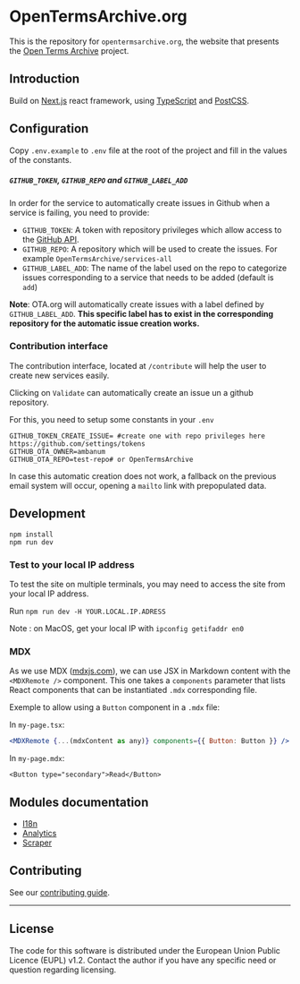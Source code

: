 # OpenTermsArchive.org

This is the repository for `opentermsarchive.org`, the website that presents the [Open Terms Archive](https://github.com/ambanum/OpenTermsArchive) project.

## Introduction

Build on [Next.js](https://nextjs.org) react framework, using [TypeScript](https://www.typescriptlang.org/) and [PostCSS](https://postcss.org/).

## Configuration

Copy `.env.example` to `.env` file at the root of the project and fill in the values of the constants.

##### `GITHUB_TOKEN`, `GITHUB_REPO` and `GITHUB_LABEL_ADD`

In order for the service to automatically create issues in Github when a service is failing, you need to provide:

- `GITHUB_TOKEN`: A token with repository privileges which allow access to the [GitHub API](https://github.com/settings/tokens).
- `GITHUB_REPO`: A repository which will be used to create the issues. For example `OpenTermsArchive/services-all`
- `GITHUB_LABEL_ADD`: The name of the label used on the repo to categorize issues corresponding to a service that needs to be added (default is `add`)

**Note**: OTA.org will automatically create issues with a label defined by `GITHUB_LABEL_ADD`. **This specific label has to exist in the corresponding repository for the automatic issue creation works.**

### Contribution interface

The contribution interface, located at `/contribute` will help the user to create new services easily.

Clicking on `Validate` can automatically create an issue un a github repository.

For this, you need to setup some constants in your `.env`

```
GITHUB_TOKEN_CREATE_ISSUE= #create one with repo privileges here https://github.com/settings/tokens
GITHUB_OTA_OWNER=ambanum
GITHUB_OTA_REPO=test-repo# or OpenTermsArchive
```

In case this automatic creation does not work, a fallback on the previous email system will occur, opening a `mailto` link with prepopulated data.

## Development

```
npm install
npm run dev
```

### Test to your local IP address

To test the site on multiple terminals, you may need to access the site from your local IP address.

Run `npm run dev -H YOUR.LOCAL.IP.ADRESS`

Note : on MacOS, get your local IP with `ipconfig getifaddr en0`

### MDX

As we use MDX ([mdxjs.com](https://mdxjs.com/)), we can use JSX in Markdown content with the `<MDXRemote />` component. This one takes a `components` parameter that lists React components that can be instantiated `.mdx` corresponding file.

Exemple to allow using a `Button` component in a `.mdx` file:

In `my-page.tsx`:

```jsx
<MDXRemote {...(mdxContent as any)} components={{ Button: Button }} />
```

In `my-page.mdx`:

```mdx
<Button type="secondary">Read</Button>
```

## Modules documentation

- [I18n](./src/modules/I18n/README.md)
- [Analytics](./src/modules/Analytics/README.md)
- [Scraper](./src/modules/Scraper/README.md)

## Contributing

See our [contributing guide](CONTRIBUTING.md).

---

## License

The code for this software is distributed under the European Union Public Licence (EUPL) v1.2.
Contact the author if you have any specific need or question regarding licensing.
